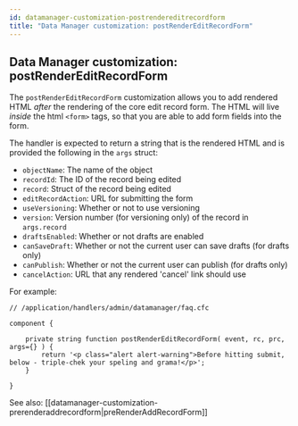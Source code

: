 ```yaml
---
id: datamanager-customization-postrendereditrecordform
title: "Data Manager customization: postRenderEditRecordForm"
---
```


## Data Manager customization: postRenderEditRecordForm

The `postRenderEditRecordForm` customization allows you to add rendered HTML _after_ the rendering of the core edit record form. The HTML will live _inside_ the html `<form>` tags, so that you are able to add form fields into the form.

The handler is expected to return a string that is the rendered HTML and is provided the following in the `args` struct:

* `objectName`: The name of the object
* `recordId`: The ID of the record being edited
* `record`: Struct of the record being edited
* `editRecordAction`: URL for submitting the form
* `useVersioning`: Whether or not to use versioning
* `version`: Version number (for versioning only) of the record in `args.record`
* `draftsEnabled`: Whether or not drafts are enabled
* `canSaveDraft`: Whether or not the current user can save drafts (for drafts only)
* `canPublish`: Whether or not the current user can publish (for drafts only)
* `cancelAction`: URL that any rendered 'cancel' link should use

For example:

```luceescript
// /application/handlers/admin/datamanager/faq.cfc

component {

	private string function postRenderEditRecordForm( event, rc, prc, args={} ) {
		return '<p class="alert alert-warning">Before hitting submit, below - triple-chek your speling and grama!</p>';
	}

}
```

See also: [[datamanager-customization-prerenderaddrecordform|preRenderAddRecordForm]]


